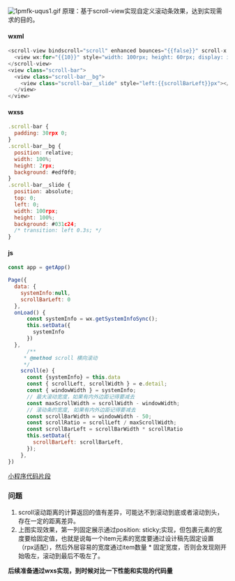 ![1pmfk-uqus1.gif](https://p9-juejin.byteimg.com/tos-cn-i-k3u1fbpfcp/2fc5bc9d38344f1aa399b0f20c480d12~tplv-k3u1fbpfcp-watermark.image?)
原理：基于scroll-view实现自定义滚动条效果，达到实现需求的目的。

#### wxml

```js
<scroll-view bindscroll="scroll" enhanced bounces="{{false}}" scroll-x style="width: 100%; white-space: nowrap" data-window-width="{{systemInfo.windowWidth}}">
  <view wx:for="{{10}}" style="width: 100rpx; height: 60rpx; display: inline-block;">{{item}}</view>
</scroll-view>
<view class="scroll-bar">
  <view class="scroll-bar__bg">
    <view class="scroll-bar__slide" style="left:{{scrollBarLeft}}px"></view>
  </view>
</view>
```

#### wxss

```js
.scroll-bar {
  padding: 30rpx 0;
}
.scroll-bar__bg {
  position: relative;
  width: 100%;
  height: 2rpx;
  background: #edf0f0;
}
.scroll-bar__slide {
  position: absolute;
  top: 0;
  left: 0;
  width: 100rpx;
  height: 100%;
  background: #031c24;
  /* transition: left 0.3s; */
}
```
#### js

```js
const app = getApp()

Page({
  data: {
    systemInfo:null,
    scrollBarLeft: 0
  },
  onLoad() {
      const systemInfo = wx.getSystemInfoSync();
      this.setData({
        systemInfo
      })
  },
      /**
     * @method scroll 横向滚动
     */
    scroll(e) {
      const {systemInfo} = this.data
      const { scrollLeft, scrollWidth } = e.detail;
      const { windowWidth } = systemInfo;
      // 最大滚动宽度，如果有内外边距记得要减去
      const maxScrollWidth = scrollWidth - windowWidth;
      // 滚动条的宽度, 如果有内外边距记得要减去
      const scrollBarWidth = windowWidth - 50;
      const scrollRatio = scrollLeft / maxScrollWidth;
      const scrollBarLeft = scrollBarWidth * scrollRatio
      this.setData({
        scrollBarLeft: scrollBarLeft,
      });
    },
})
```
[小程序代码片段](https://developers.weixin.qq.com/s/KUP8uPmy76CO)

### 问题
1. scroll滚动距离的计算返回的值有差异，可能达不到滚动到底或者滚动到头，存在一定的距离差异。
2. 上图实现效果，第一列固定展示通过position: sticky;实现，但包裹元素的宽度要给固定值，也就是说每一个item元素的宽度要通过设计稿先固定设置（rpx适配），然后外层容易的宽度通过item数量 * 固定宽度，否则会发现刚开始吸左，滚动到最后不吸左了。

**后续准备通过wxs实现，到时候对比一下性能和实现的代码量**